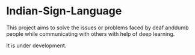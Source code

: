 # Indian-Sign-Language

This project aims to solve the issues or problems faced by deaf anddumb people while communicating with others with help of deep learning.

It is under development.
